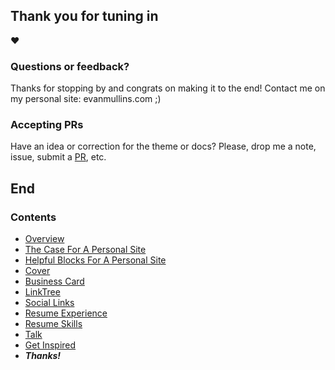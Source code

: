 ## Thank you for tuning in
:heart:

### Questions or feedback? 
Thanks for stopping by and congrats on making it to the end! Contact me on my personal site: evanmullins.com ;)

### Accepting PRs
Have an idea or correction for the theme or docs? Please, drop me a note, issue, submit a [PR](https://github.com/circlecube/evans-block-theme/compare), etc.

## End

### Contents
- [Overview](overview.md)
- [The Case For A Personal Site](case-for-personal-site.md)
- [Helpful Blocks For A Personal Site](helpful-blocks.md)
 - [Cover](cover-block.md)
 - [Business Card](business-card-block.md)
 - [LinkTree](linktree-block.md)
 - [Social Links](social-links-block.md)
 - [Resume Experience](resume-experience-job-block.md)
 - [Resume Skills](resume-skills-block.md)
 - [Talk](talk-block.md)
- [Get Inspired](insipration.md)
- ***Thanks!***
